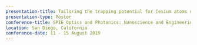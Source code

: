 ```yaml
---
presentation-title: Tailoring the trapping potential for Cesium atoms using nano-antennas of different shapes on a waveguide
presentation-type: Poster
conference-title: SPIE Optics and Photonics: Nanoscience and Engineering
location: San Diego, California
conference-date: 11 - 15 August 2019
---
```

